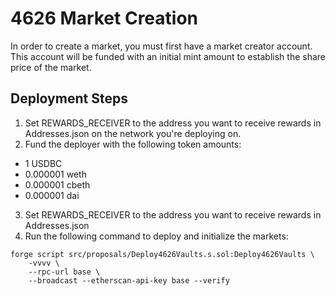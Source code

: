 # 4626 Market Creation

In order to create a market, you must first have a market creator account. This account will be funded with an initial mint amount to establish the share price of the market.

## Deployment Steps

1. Set REWARDS_RECEIVER to the address you want to receive rewards in Addresses.json on the network you're deploying on.
2. Fund the deployer with the following token amounts:
- 1 USDBC
- 0.000001 weth
- 0.000001 cbeth
- 0.000001 dai

3. Set REWARDS_RECEIVER to the address you want to receive rewards in Addresses.json
4. Run the following command to deploy and initialize the markets:
```
forge script src/proposals/Deploy4626Vaults.s.sol:Deploy4626Vaults \
    -vvvv \
    --rpc-url base \
    --broadcast --etherscan-api-key base --verify
```